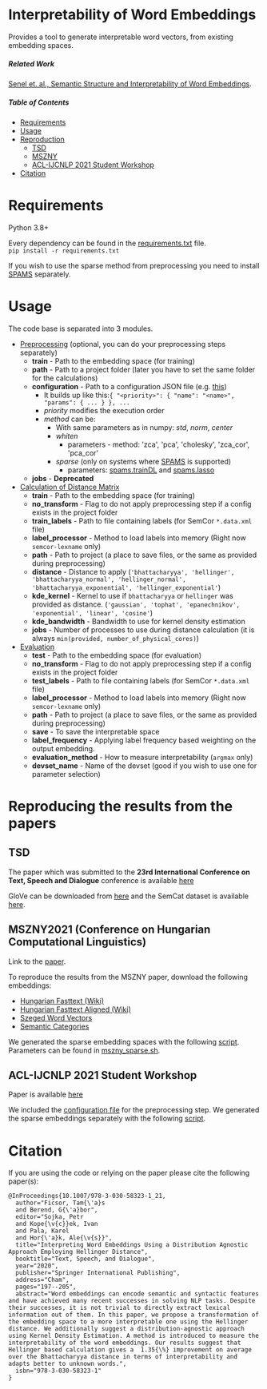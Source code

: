 # Interpretability of Word Embeddings

Provides a tool to generate interpretable word vectors, from existing embedding spaces.

##### Related Work

[Senel et. al., Semantic Structure and Interpretability of Word Embeddings](https://arxiv.org/abs/1711.00331).

##### Table of Contents
- [Requirements](#requirements)
- [Usage](#usage)
- [Reproduction](#reproducing-the-results-from-the-papers)
  - [TSD](#tsd)
  - [MSZNY](#mszny2021-conference-on-hungarian-computational-linguistics)
  - [ACL-IJCNLP 2021 Student Workshop](#acl-ijcnlp-2021-student-workshop)
- [Citation](#citation)


# Requirements

Python 3.8+

Every dependency can be found in the [requirements.txt](requirements.txt) file.<br>
`pip install -r requirements.txt`

If you wish to use the sparse method from preprocessing you need to install [SPAMS](http://spams-devel.gforge.inria.fr) 
separately.

# Usage

The code base is separated into 3 modules.
- [Preprocessing](src/preprocessing-cli.py) (optional, you can do your preprocessing steps separately)
  - **train** - Path to the embedding space (for training)
  - **path** - Path to a project folder (later you have to set the same folder for the calculations)
  - **configuration** - Path to a configuration JSON file (e.g. [this](config/example.json))
    - It builds up like this:```{
  "<priority>": {
    "name": "<name>",
    "params": {
      ...
    }
}, ...```
    - _priority_ modifies the execution order
    - _method_ can be:
      - With same parameters as in numpy: _std_, _norm_, _center_
      - _whiten_
        - parameters - method: 'zca', 'pca', 'cholesky', 'zca_cor', 'pca_cor'
      - _sparse_ (only on systems where [SPAMS](http://spams-devel.gforge.inria.fr) is supported)
        - parameters: [spams.trainDL](http://spams-devel.gforge.inria.fr/doc-python/html/doc_spams004.html#sec5) and [spams.lasso](http://spams-devel.gforge.inria.fr/doc-python/html/doc_spams005.html#sec15)
  - **jobs** - **Deprecated**
- [Calculation of Distance Matrix](src/distance-cli.py)
  - **train** - Path to the embedding space (for training)
  - **no_transform** - Flag to do not apply preprocessing step if a config exists in the project folder
  - **train_labels** - Path to file containing labels (for SemCor `*.data.xml` file)
  - **label_processor** - Method to load labels into memory (Right now `semcor-lexname` only)
  - **path** - Path to project (a place to save files, or the same as provided during preprocessing)
  - **distance** - Distance to apply (`'bhattacharyya', 'hellinger', 'bhattacharyya_normal', 'hellinger_normal',
                                 'bhattacharyya_exponential', 'hellinger_exponential'`)
  - **kde_kernel** - Kernel to use if `bhattacharyya` or `hellinger` was provided as distance. (`'gaussian', 'tophat', 'epanechnikov', 'exponential', 'linear', 'cosine'`)
  - **kde_bandwidth** - Bandwidth to use for kernel density estimation 
  - **jobs** - Number of processes to use during distance calculation (it is always `min(provided, number_of_physical_cores)`)
- [Evaluation](src/distance-cli.py)
  - **test** - Path to the embedding space (for evaluation)
  - **no_transform** - Flag to do not apply preprocessing step if a config exists in the project folder
  - **test_labels** - Path to file containing labels (for SemCor `*.data.xml` file)
  - **label_processor** - Method to load labels into memory (Right now `semcor-lexname` only)
  - **path** - Path to project (a place to save files, or the same as provided during preprocessing)
  - **save** - To save the interpretable space
  - **label_frequency** - Applying label frequency based weighting on the output embedding.
  - **evaluation_method** - How to measure interpretability (`argmax` only)
  - **devset_name** - Name of the devset (good if you wish to use one for parameter selection)


# Reproducing the results from the papers

## TSD
The paper which was submitted to the **23rd International Conference on Text, Speech and Dialogue** conference is available [here](docs/tsd_paper.pdf)

GloVe can be downloaded from [here](http://nlp.stanford.edu/data/glove.6B.zip) and the SemCat dataset is available [here](https://github.com/avaapm/SEMCATdataset2018).

## MSZNY2021 (Conference on Hungarian Computational Linguistics)
Link to the [paper](http://publicatio.bibl.u-szeged.hu/20761/).

To reproduce the results from the MSZNY paper, download the following embeddings:

- [Hungarian Fasttext (Wiki)](https://dl.fbaipublicfiles.com/fasttext/vectors-wiki/wiki.hu.vec)
- [Hungarian Fasttext Aligned (Wiki)](https://dl.fbaipublicfiles.com/fasttext/vectors-aligned/wiki.hu.align.vec)
- [Szeged Word Vectors](http://www.inf.u-szeged.hu/~szantozs/fasttext/)
- [Semantic Categories](https://github.com/ficstamas/multilingual_semantic_categories/blob/master/categories/semcat_en-de-hu.json)

We generated the sparse embedding spaces with the following [script](https://github.com/begab/interpretability_aaai2020/blob/master/src/sparse_coding/sparse_coding.py). Parameters can be found in [mszny_sparse.sh](experiments/mszny_sparse.sh).


## ACL-IJCNLP 2021 Student Workshop

Paper is available [here](docs/ACL_IJCNLP_SRW_2021_Proceedings.pdf)

We included the [configuration file](config/aclsw.json) for the preprocessing step. 
We generated the sparse embeddings separately with the following [script](https://github.com/begab/interpretability_aaai2020/blob/master/src/sparse_coding/sparse_coding.py).

# Citation 

If you are using the code or relying on the paper please cite the following paper(s):

```
@InProceedings{10.1007/978-3-030-58323-1_21,
  author="Ficsor, Tam{\'a}s
  and Berend, G{\'a}bor",
  editor="Sojka, Petr
  and Kope{\v{c}}ek, Ivan
  and Pala, Karel
  and Hor{\'a}k, Ale{\v{s}}",
  title="Interpreting Word Embeddings Using a Distribution Agnostic Approach Employing Hellinger Distance",
  booktitle="Text, Speech, and Dialogue",
  year="2020",
  publisher="Springer International Publishing",
  address="Cham",
  pages="197--205",
  abstract="Word embeddings can encode semantic and syntactic features and have achieved many recent successes in solving NLP tasks. Despite their successes, it is not trivial to directly extract lexical information out of them. In this paper, we propose a transformation of the embedding space to a more interpretable one using the Hellinger distance. We additionally suggest a distribution-agnostic approach using Kernel Density Estimation. A method is introduced to measure the interpretability of the word embeddings. Our results suggest that Hellinger based calculation gives a  1.35{\%} improvement on average over the Bhattacharyya distance in terms of interpretability and adapts better to unknown words.",
  isbn="978-3-030-58323-1"
}
```
